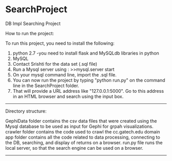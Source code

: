 SearchProject
=============

DB Impl Searching Project

How to run the project:

To run this project, you need to install the following:
1. python 2.7 
  -you need to install flask and MySQLdb libraries in python
2. MySQL
3. Contact Srishti for the data set (.sql file)
4. Run a Mysql server using : >>mysql.server start
5. On your mysql command line, import the .sql file.
6. You can now run the project by typing "python run.py" on the command line in the SearchProject folder.
7. That will provide a URL address like "127.0.0.1:5000". Go to this address in an HTML browser and search using the input box.

--------------------------------------------------------------------------------------------------------------------------

Directory structure:

GephiData folder contains the csv data files that were created using the Mysql database to be used as input for Gephi for grpah visualizations.
crawler folder contains the code used to crawl the cc.gatech.edu domain
app folder contains all the code related to data processing, connecting to the DB, searching, and display of returns on a browser.
run.py file runs the local server, so that the search engine can be used on a browser.

--------------------------------------------------------------------------------------------------------------------------




